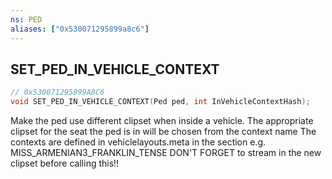 ```yaml
---
ns: PED
aliases: ["0x530071295899a8c6"]
---
```

## SET_PED_IN_VEHICLE_CONTEXT

```c
// 0x530071295899A8C6
void SET_PED_IN_VEHICLE_CONTEXT(Ped ped, int InVehicleContextHash);
```

Make the ped use different clipset when inside a vehicle. The appropriate clipset for the seat the ped is in will be chosen from the context name The contexts are defined in vehiclelayouts.meta in the <InVehicleOverrideInfos><InVehicleOverrideInfos> section e.g. MISS_ARMENIAN3_FRANKLIN_TENSE DON'T FORGET to stream in the new clipset before calling this!!

